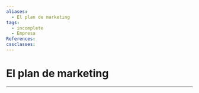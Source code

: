 ```yaml
---
aliases:
  - El plan de marketing
tags:
  - incomplete
  - Empresa
References: 
cssclasses:
---
```

# El plan de marketing

***
